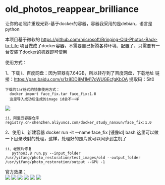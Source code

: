 # old_photos_reappear_brilliance
让你的老照片重现光彩-基于docker的容器，容器我采用的是debian，语言是python


本项目基于微软的 https://github.com/microsoft/Bringing-Old-Photos-Back-to-Life 项目做成了docker容器，不需要自己折腾各种环境、配置了，只需要有一台安装了docker的机器即可使用

使用方式：

  1、下载
    i、百度网盘：因为容器有7.64GB，所以转存到了百度网盘，下载地址
      链接：https://pan.baidu.com/s/1z8DD8M1M17oWUGEcfgKbOA 
      提取码：5it0 
    
    下载的tar格式的镜像使用方式：
      docker import face_fix.tar face_fix:1.0
      这里导入成功后生成的image id会不一样
![](http://cdn.fologde.com/%E5%BE%AE%E4%BF%A1%E5%9B%BE%E7%89%87_20201217180425.png)
  
    ii、阿里云容器仓库
    registry.cn-shenzhen.aliyuncs.com/docker_study_nanxun/face_fix:1.0
    
  2、使用
    i、新建容器
      docker run -it --name face_fix [镜像id] bash
      这里可以做一下目录映射的处理，这样，处理好的照片就可以同步到主机了
      
    ii、老照片修复
       python3.8 run.py --input_folder /usr/yifang/photo_restoration/test_images/old --output_folder /usr/yifang/photo_restoration/output --GPU -1


官方效果：   
  ![](http://cdn.fologde.com/face_pipeline.jpg)
  ![](http://cdn.fologde.com/face_fix/face.png)
  ![](http://cdn.fologde.com/face_fix/0001.jpg)
  ![](http://cdn.fologde.com/face_fix/pipeline.PNG)
  ![](http://cdn.fologde.com/face_fix/global.png)
  ![](http://cdn.fologde.com/face_fix/scratch_detection.png)
  
  

